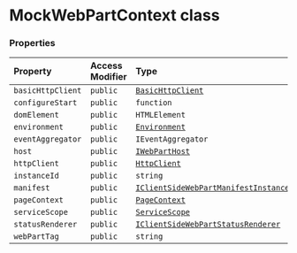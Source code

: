 # MockWebPartContext class







### Properties

| Property	   | Access Modifier | Type	| Description|
|:-------------|:----|:-------|:-----------|
|`basicHttpClient`     | `public` | [`BasicHttpClient`](../sp-client-base/basichttpclient.md) |  |
|`configureStart`     | `public` | `function` |  |
|`domElement`     | `public` | `HTMLElement` |  |
|`environment`     | `public` | [`Environment`](../sp-client-base/environment.md) |  |
|`eventAggregator`     | `public` | `IEventAggregator` |  |
|`host`     | `public` | [`IWebPartHost`](../sp-client-preview/iwebparthost.md) |  |
|`httpClient`     | `public` | [`HttpClient`](../sp-client-base/httpclient.md) |  |
|`instanceId`     | `public` | `string` |  |
|`manifest`     | `public` | [`IClientSideWebPartManifestInstance<{}>`](../sp-module-interfaces/iclientsidewebpartmanifestinstance.md) |  |
|`pageContext`     | `public` | [`PageContext`](../sp-client-base/pagecontext.md) |  |
|`serviceScope`     | `public` | [`ServiceScope`](../sp-client-base/servicescope.md) |  |
|`statusRenderer`     | `public` | [`IClientSideWebPartStatusRenderer`](../sp-client-preview/iclientsidewebpartstatusrenderer.md) |  |
|`webPartTag`     | `public` | `string` |  |






